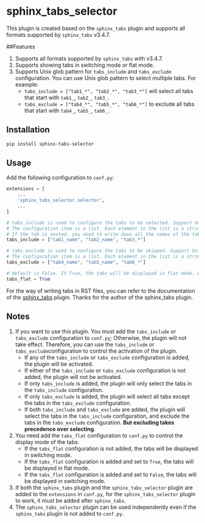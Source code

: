 # sphinx_tabs_selector

This plugin is created based on the `sphinx_tabs` plugin and supports all formats supported by `sphinx_tabs` v3.4.7.

##Features

1. Supports all formats supported by `sphinx_tabs` with v3.4.7.
2. Supports showing tabs in switching mode or flat mode.
3. Supports Unix glob pattern for `tabs_include` and `tabs_exclude` configuration. You can use Unix glob pattern to
   select multiple tabs. For example:
    - `tabs_include = ["tab1_*", "tab2_*", "tab3_*"]` will select all tabs that start with `tab1_`, `tab2_`, `tab3_`.
    - `tabs_exclude = ["tab4_*", "tab5_*", "tab6_*"]` to exclude all tabs that start with `tab4_`, `tab5_`, `tab6_`.

## Installation

```bash
pip install sphinx-tabs-selector
```

## Usage

Add the following configuration to `conf.py`:

```python
extensions = [
    ...
    'sphinx_tabs_selector.selector',
    ...
]

# tabs_include is used to configure the tabs to be selected. Support Unix glob pattern.
# The configuration item is a list. Each element in the list is a string, which is the name of the tab to be selected. 
# If the tab is nested, you need to write down all the names of the tabs in the nesting path.
tabs_include = ["tab1_name", "tab2_name", "tab3_*"]

# tabs_exclude is used to configure the tabs to be skipped. Support Unix glob pattern.
# The configuration item is a list. Each element in the list is a string, which is the name of the tab to be skipped.
tabs_exclude = ["tab4_name", "tab5_name", "tab6_*"]

# default is False. If True, the tabs will be displayed in flat mode. Otherwise, the tabs will be displayed in switching mode.
tabs_flat = True

```

For the way of writing tabs in RST files, you can refer to the documentation of
the [sphinx_tabs](https://sphinx-tabs.readthedocs.io/en/latest/) plugin. Thanks for the author of the sphinx_tabs
plugin.

## Notes

1. If you want to use this plugin. You must add the `tabs_include` or `tabs_exclude` configuration to `conf.py`;
   Otherwise, the plugin will not take effect. Therefore, you can use the `tabs_include` or `tabs_exclude`configuration
   to control the activation of the plugin.
    - If any of the `tabs_include` or `tabs_exclude` configuration is added, the plugin will be activated.
    - If either of the `tabs_include` or `tabs_exclude` configuration is not added, the plugin will not be activated.
    - If only `tabs_include` is added, the plugin will only select the tabs in the `tabs_include` configuration.
    - If only `tabs_exclude` is added, the plugin will select all tabs except the tabs in the `tabs_exclude`
      configuration.
    - If both `tabs_include` and `tabs_exclude` are added, the plugin will select the tabs in the `tabs_include`
      configuration, and exclude the tabs in the `tabs_exclude` configuration. **But excluding takes precedence over
      selecting**.
2. You need add the `tabs_flat` configuration to `conf.py` to control the display mode of the tabs.
    - If the `tabs_flat` configuration is not added, the tabs will be displayed in switching mode.
    - If the `tabs_flat` configuration is added and set to `True`, the tabs will be displayed in flat mode.
    - If the `tabs_flat` configuration is added and set to `False`, the tabs will be displayed in switching mode.
3. If both the `sphinx_tabs` plugin and the `sphinx_tabs_selector` plugin are added to the `extensions` in `conf.py`,
   for the `sphinx_tabs_selector` plugin to work, it must be added after `sphinx_tabs`.
4. The `sphinx_tabs_selector` plugin can be used independently even if the `sphinx_tabs` plugin is not added to
   `conf.py`. 